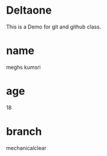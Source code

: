 # Deltaone
This is a Demo for  git and github class.
# name
meghs kumsri
# age
18
# branch
mechanicalclear
